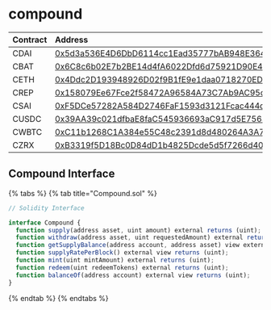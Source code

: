 # compound

| Contract | Address |
| :--- | :--- |
| CDAI | [0x5d3a536E4D6DbD6114cc1Ead35777bAB948E3643](https://etherscan.io/address/0x5d3a536E4D6DbD6114cc1Ead35777bAB948E3643#code) |
| CBAT | [0x6C8c6b02E7b2BE14d4fA6022Dfd6d75921D90E4E](https://etherscan.io/address/0x6C8c6b02E7b2BE14d4fA6022Dfd6d75921D90E4E#code) |
| CETH | [0x4Ddc2D193948926D02f9B1fE9e1daa0718270ED5](https://etherscan.io/address/0x4Ddc2D193948926D02f9B1fE9e1daa0718270ED5#code) |
| CREP | [0x158079Ee67Fce2f58472A96584A73C7Ab9AC95c1](https://etherscan.io/address/0x158079Ee67Fce2f58472A96584A73C7Ab9AC95c1#code) |
| CSAI | [0xF5DCe57282A584D2746FaF1593d3121Fcac444dC](https://etherscan.io/address/0xF5DCe57282A584D2746FaF1593d3121Fcac444dC#code) |
| CUSDC | [0x39AA39c021dfbaE8faC545936693aC917d5E7563](https://etherscan.io/address/0x39AA39c021dfbaE8faC545936693aC917d5E7563#code) |
| CWBTC | [0xC11b1268C1A384e55C48c2391d8d480264A3A7F4](https://etherscan.io/address/0xC11b1268C1A384e55C48c2391d8d480264A3A7F4#code) |
| CZRX | [0xB3319f5D18Bc0D84dD1b4825Dcde5d5f7266d407](https://etherscan.io/address/0xB3319f5D18Bc0D84dD1b4825Dcde5d5f7266d407#code) |

## Compound Interface

{% tabs %}
{% tab title="Compound.sol" %}
```javascript
// Solidity Interface

interface Compound {
  function supply(address asset, uint amount) external returns (uint);
  function withdraw(address asset, uint requestedAmount) external returns (uint);
  function getSupplyBalance(address account, address asset) view external returns (uint);
  function supplyRatePerBlock() external view returns (uint);
  function mint(uint mintAmount) external returns (uint);
  function redeem(uint redeemTokens) external returns (uint);
  function balanceOf(address account) external view returns (uint);
}
```
{% endtab %}
{% endtabs %}

